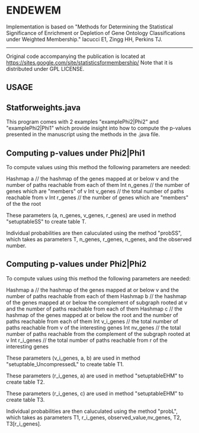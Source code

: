ENDEWEM
=======

Implementation is based on "Methods for Determining the Statistical Significance of Enrichment or Depletion of Gene Ontology Classifications under Weighted Membership." Iacucci E1, Zingg HH, Perkins TJ.


---

Original code accompanying the publication is located at 
https://sites.google.com/site/statisticsformembership/
Note that it is distributed under GPL LICENSE.

USAGE
-----

Statforweights.java
-------------------
This program comes with 2 examples "examplePhi2|Phi2" and "examplePhi2|Phi1" which provide insight into how to compute the p-values presented in the manuscript using the methods in the .java file.

Computing p-values under Phi2|Phi1
----------------------------------

To compute values using this method the following parameters are needed:

Hashmap a // the hashmap of the genes mapped at or below v and the number of paths reachable from each of them
Int n_genes // the number of genes which are "members" of v
Int v_genes // the total number of paths reachable from v 
Int r_genes // the number of genes which are "members" of the the root

These parameters (a, n_genes, v_genes, r_genes) are used in method "setuptableSS" to create table T.

Individual probabilities are then caluculated using the method "probSS", which takes as parameters T, n_genes, r_genes, n_genes, and the observed number.

Computing p-values under Phi2|Phi2
----------------------------------

To compute values using this method the following parameters are needed:

Hashmap a // the hashmap of the genes mapped at or below v and the number of paths reachable from each of them
Hashmap b // the hashmap of the genes mapped at or below the complement of subgraph rooted at v and the number of paths reachable from each of them
Hashmap c // the hashmap of the genes mapped at or below the root and the number of paths reachable from each of them
Int v_i_genes // the total number of paths reachable from v of the interesting genes
Int nv_genes // the total number of paths reachable from  the complement of the subgraph rooted at v 
Int r_i_genes // the total number of paths reachable from r of the interesting genes 

These parameters (v_i_genes, a,  b) are used in method "setuptable_UncompressedL" to create table T1.

These parameters (r_i_genes, a) are used in method "setuptableEHM" to create table T2.

These parameters (r_i_genes, c) are used in method "setuptableEHM" to create table T3.

Individual probabilities are then caluculated using the method "probL", which takes as parameters  T1, r_i_genes,  observed_value,nv_genes, T2, T3[r_i_genes].


